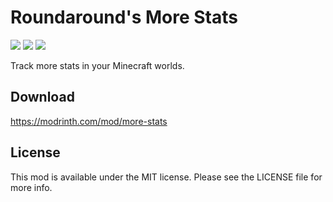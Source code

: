 # Roundaround's More Stats

<img src="https://img.shields.io/badge/Loader-Fabric-%23313e51?style=for-the-badge"/>
<img src="https://img.shields.io/badge/MC-1.20%20|%201.19--1.19.4-%23313e51?style=for-the-badge"/>
<img src="https://img.shields.io/badge/Side-Client+Server-%23313e51?style=for-the-badge"/>

Track more stats in your Minecraft worlds.

## Download

https://modrinth.com/mod/more-stats

## License

This mod is available under the MIT license. Please see the LICENSE file for more info.